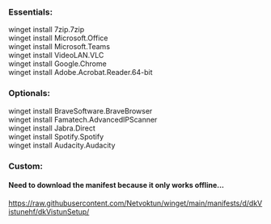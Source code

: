 ### Essentials:  
winget install 7zip.7zip  
winget install Microsoft.Office  
winget install Microsoft.Teams  
winget install VideoLAN.VLC  
winget install Google.Chrome  
winget install Adobe.Acrobat.Reader.64-bit  

### Optionals:  
winget install BraveSoftware.BraveBrowser  
winget install Famatech.AdvancedIPScanner  
winget install Jabra.Direct  
winget install Spotify.Spotify  
winget install Audacity.Audacity  

### Custom:  
#### Need to download the manifest because it only works offline...
https://raw.githubusercontent.com/Netvoktun/winget/main/manifests/d/dkVistunehf/dkVistunSetup/